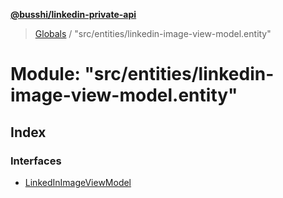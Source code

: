 **[@busshi/linkedin-private-api](../README.md)**

> [Globals](../globals.md) / "src/entities/linkedin-image-view-model.entity"

# Module: "src/entities/linkedin-image-view-model.entity"

## Index

### Interfaces

* [LinkedInImageViewModel](../interfaces/_src_entities_linkedin_image_view_model_entity_.linkedinimageviewmodel.md)
